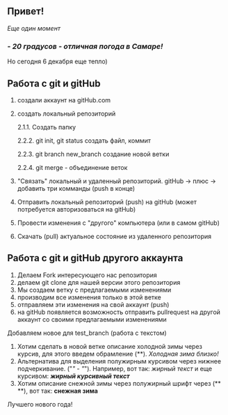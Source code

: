 ## Привет!
*Еще один момент*

### *- 20 градусов - отличная погода в Самаре!* ###
Но сегодня 6 декабря еще тепло)

## Работа с git и gitHub ##

1. создали аккаунт на gitHub.com
2. создать локальный репозиторий

    2.1.1. Создать папку

    2.2.2. git init, git status создать файл, коммит

    2.2.3. git branch new_branch создание новой ветки

    2.2.4. git merge - объединение веток
    

3. "Связать" локальный и удаленный репозиторий. gitHub -> плюс -> добавить три комманды (push в конце)

4. Отправить локальный репозиторий (push) на gitHub (может потребуется авторизоваться на gitHub)

5. Провести изменения с "другого" компьютера (или в самом gitHub)

6. Скачать (pull) актуальное состояние из удаленного репозитория

## Работа с git и gitHub другого аккаунта ##

1. Делаем Fork интересующего нас репозитория
2. делаем git clone для нашей версии этого репозитория
3. Мы создаем ветку с предлагаемыми изменениями
4. производим все изменения только в этой ветке
5. отправляем эти изменения на свой аккаунт (push)
6. на gitHub появляется возможность отправить pullrequest на другой аккаунт со своими предлагаемыми изменениями

Добавляем новое для test_branch (работа с текстом)

1. Хотим сделать в новой ветке описание холодной зимы через курсив, для этого введем обрамление (**). *Холодная зима близко!*
2. Альтернатива для выделения полужирным курсивом через нижнее подчеркивание. ("_" - "_"). Например, вот так: _жирный текст_ и еще курсивом: **_жирный курсивный текст_** 
3. Хотим описание снежной зимы через полужирный шрифт через (** **), вот так: **снежная зима**

Лучшего нового года!
